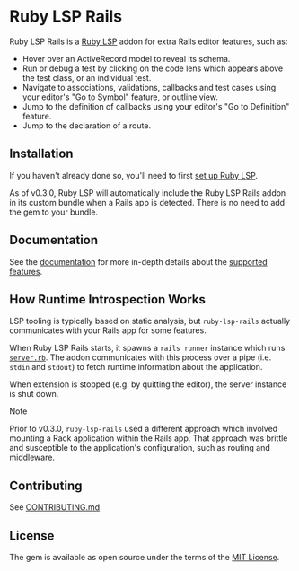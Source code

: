 # Ruby LSP Rails

Ruby LSP Rails is a [Ruby LSP](https://github.com/Shopify/ruby-lsp) addon for extra Rails editor features, such as:

* Hover over an ActiveRecord model to reveal its schema.
* Run or debug a test by clicking on the code lens which appears above the test class, or an individual test.
* Navigate to associations, validations, callbacks and test cases using your editor's "Go to Symbol" feature, or outline view.
* Jump to the definition of callbacks using your editor's "Go to Definition" feature.
* Jump to the declaration of a route.

## Installation

If you haven't already done so, you'll need to first [set up Ruby LSP](https://github.com/Shopify/ruby-lsp#usage).

As of v0.3.0, Ruby LSP will automatically include the Ruby LSP Rails addon in its custom bundle when a Rails app is detected.
There is no need to add the gem to your bundle.

## Documentation

See the [documentation](https://shopify.github.io/ruby-lsp-rails) for more in-depth details about the
[supported features](https://shopify.github.io/ruby-lsp-rails/RubyLsp/Rails.html).

## How Runtime Introspection Works

LSP tooling is typically based on static analysis, but `ruby-lsp-rails` actually communicates with your Rails app for
some features.

When Ruby LSP Rails starts, it spawns a `rails runner` instance which runs
[`server.rb`](https://github.com/Shopify/ruby-lsp-rails/blob/main/lib/ruby_lsp/ruby_lsp_rails/server.rb).
The addon communicates with this process over a pipe (i.e. `stdin` and `stdout`) to fetch runtime information about the application.

When extension is stopped (e.g. by quitting the editor), the server instance is shut down.

> [!NOTE]
> Prior to v0.3.0, `ruby-lsp-rails` used a different approach which involved mounting a Rack application within the Rails app.
> That approach was brittle and susceptible to the application's configuration, such as routing and middleware.

## Contributing

See [CONTRIBUTING.md](https://github.com/Shopify/ruby-lsp-rails/blob/main/CONTRIBUTING.md)

## License

The gem is available as open source under the terms of the
[MIT License](https://github.com/Shopify/ruby-lsp-rails/blob/main/LICENSE.txt).
